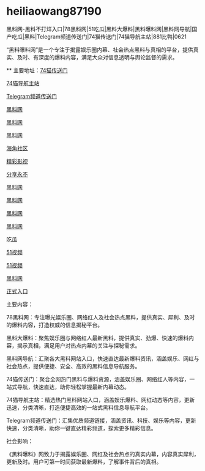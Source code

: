 # heiliaowang87190
黑料网-黑料不打烊入口|78黑料网|51吃瓜|黑料大爆料|黑料曝料网|黑料网导航|国产吃瓜|黑料|Telegram频道传送门|74猫传送门|74猫导航主站|881比鸭|0621

“黑料曝料网”是一个专注于揭露娱乐圈内幕、社会热点黑料与真相的平台，提供真实、及时、有深度的爆料内容，满足大众对信息透明与舆论监督的需求。

** 主要地址：<a href="https://74mao.com/">74猫传送门</a>

<a href="https://74mao.com/">74猫导航主站</a>

<a href="https://74mao.com/">Telegram频道传送门</a>

<a href="https://xiazaianzhuang.pages.dev/">黑料网</a>

<a href="https://heiliaowangjin.pages.dev/">黑料网</a>

<a href="https://hj-251.pages.dev/">黑料网</a>

<a href="https://hj-258.pages.dev/">海角社区</a>

<a href="https://hj-260.pages.dev/">精彩影视</a>

<a href="https://hj-264.pages.dev/">分享永不</a>

<a href="https://hj-267.pages.dev/">黑料网</a>

<a href="https://hj-268.pages.dev/">黑料网</a>

<a href="https://hj-356.pages.dev/">黑料网</a>

<a href="https://hj-348.pages.dev/">黑料网</a>

<a href="https://hj-344.pages.dev/">吃瓜</a>

<a href="https://hj-342.pages.dev/">51视频</a>

<a href="https://hj-337.pages.dev//">51视频</a>

<a href="https://hj-310.pages.dev/">黑料网</a>

<a href="https://hj-335.pages.dev/">正式入口</a>

主要内容：

78黑料网：专注曝光娱乐圈、网络红人及社会热点黑料，提供真实、犀利、及时的爆料内容，打造权威的信息揭秘平台。

黑料大爆料：聚焦娱乐圈与网络红人最新黑料，提供真实、劲爆、快速的爆料内容，揭示真相，满足用户对热点内幕的关注与探秘需求。

黑料网导航：汇聚各大黑料网站入口，快速直达最新爆料资讯，涵盖娱乐、网红与社会热点，提供便捷、安全、高效的黑料信息导航服务。

74猫传送门：聚合全网热门黑料与爆料资源，涵盖娱乐圈、网络红人等内容，一站式导航，快速直达，助你轻松掌握最新内幕动态。

74猫导航主站：精选热门黑料网站入口，涵盖娱乐爆料、网红动态等内容，更新迅速，分类清晰，打造便捷高效的一站式黑料信息导航平台。

Telegram频道传送门：汇集优质频道链接，涵盖资讯、科技、娱乐等内容，更新快速，分类清晰，助你一键直达精彩频道，探索更多精彩信息。

社会影响：

《黑料曝料》网致力于揭露娱乐圈、网红及社会热点的真实内幕，内容真实犀利，更新及时。用户可第一时间获取最新爆料，了解事件背后的真相。
